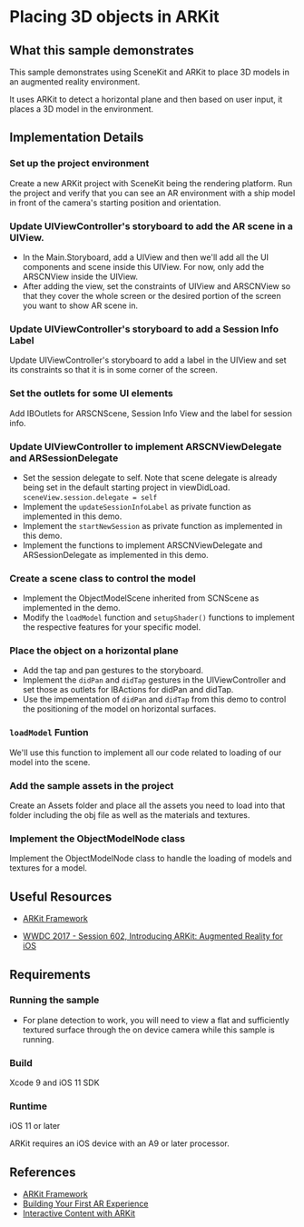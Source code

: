 # Placing 3D objects in ARKit

## What this sample demonstrates
This sample demonstrates using SceneKit and ARKit to place 3D models in an augmented reality environment.

It uses ARKit to detect a horizontal plane and then based on user input, it places a 3D model in the environment.

## Implementation Details

### Set up the project environment
Create a new ARKit project with SceneKit being the rendering platform. Run the project and verify that you can see an AR environment with a ship model in front of the camera's starting position and orientation.

### Update UIViewController's storyboard to add the AR scene in a UIView.
- In the Main.Storyboard, add a UIView and then we'll add all the UI components and scene inside this UIView. For now, only add the ARSCNView inside the UIView.
- After adding the view, set the constraints of UIView and ARSCNView so that they cover the whole screen or the desired portion of the screen you want to show AR scene in.

### Update UIViewController's storyboard to add a Session Info Label
Update UIViewController's storyboard to add a label in the UIView and set its constraints so that it is in some corner of the screen.

### Set the outlets for some UI elements
Add IBOutlets for ARSCNScene, Session Info View and the label for session info.

### Update UIViewController to implement ARSCNViewDelegate and ARSessionDelegate
- Set the session delegate to self. Note that scene delegate is already being set in the default starting project in viewDidLoad. `sceneView.session.delegate = self`
- Implement the `updateSessionInfoLabel` as private function as implemented in this demo.
- Implement the `startNewSession` as private function as implemented in this demo.
- Implement the functions to implement ARSCNViewDelegate and ARSessionDelegate as implemented in this demo.

### Create a scene class to control the model
- Implement the ObjectModelScene inherited from SCNScene as implemented in the demo.
- Modify the `loadModel` function and `setupShader()` functions to implement the respective features for your specific model.

### Place the object on a horizontal plane
- Add the tap and pan gestures to the storyboard.
- Implement the `didPan` and `didTap` gestures in the UIViewController and set those as outlets for IBActions for didPan and didTap.
- Use the impementation of `didPan` and `didTap` from this demo to control the positioning of the model on horizontal surfaces.

### `loadModel` Funtion
We'll use this function to implement all our code related to loading of our model into the scene.

### Add the sample assets in the project
Create an Assets folder and place all the assets you need to load into that folder including the obj file as well as the materials and textures.

### Implement the ObjectModelNode class
Implement the ObjectModelNode class to handle the loading of models and textures for a model.

## Useful Resources

* [ARKit Framework](https://developer.apple.com/documentation/arkit)

* [WWDC 2017 - Session 602, Introducing ARKit: Augmented Reality for iOS ](https://developer.apple.com/videos/play/wwdc2017/602/)

## Requirements
### Running the sample

* For plane detection to work, you will need to view a flat and sufficiently textured surface through the on device camera while this sample is running.

### Build

Xcode 9 and iOS 11 SDK

### Runtime

iOS 11 or later

ARKit requires an iOS device with an A9 or later processor.

## References

* [ARKit Framework](https://developer.apple.com/documentation/arkit)
* [Building Your First AR Experience](https://developer.apple.com/documentation/arkit/building_your_first_ar_experience)
* [Interactive Content with ARKit](https://developer.apple.com/library/content/samplecode/InteractiveContent/Introduction/Intro.html)

